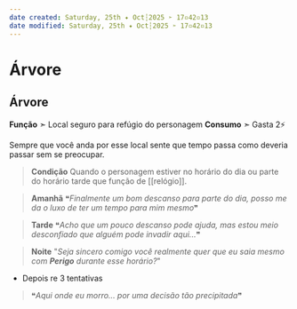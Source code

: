 ```yaml
---
date created: Saturday, 25th ✦ Oct┆2025 ➣ 17▫42▫13 
date modified: Saturday, 25th ✦ Oct┆2025 ➣ 17▫42▫13 
---
```

# Árvore
## Árvore
**Função** ➣ Local seguro para refúgio do personagem 
**Consumo** ➣ Gasta 2⚡

Sempre que você anda por esse local sente que tempo passa como deveria passar sem se preocupar.

> **Condição**
> Quando o personagem estiver no horário do dia ou parte do horário tarde que função de [[relógio]].

> **Amanhã**
> ❝*Finalmente um bom descanso para parte do dia, posso me da o luxo de ter um tempo para mim mesmo*❞

> **Tarde**
> ❝*Acho que um pouco descanso pode ajuda, mas estou meio desconfiado que alguém pode invadir aqui...*❞

> **Noite**
> "*Seja sincero comigo você realmente quer que eu saia mesmo com **Perigo** durante esse horário?*"

- Depois re 3 tentativas 

> ❝*Aqui onde eu morro... por uma decisão tão precipitada*❞